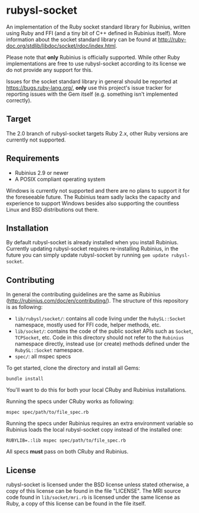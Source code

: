 # rubysl-socket

An implementation of the Ruby socket standard library for Rubinius, written
using Ruby and FFI (and a tiny bit of C++ defined in Rubinius itself). More
information about the socket standard library can be found at
<http://ruby-doc.org/stdlib/libdoc/socket/rdoc/index.html>.

Please note that **only** Rubinius is officially supported. While other Ruby
implementations are free to use rubysl-socket according to its license we do not
provide any support for this.

Issues for the socket standard library in general should be reported at
<https://bugs.ruby-lang.org/>, **only** use this project's issue tracker for
reporting issues with the Gem itself (e.g. something isn't implemented
correctly).

## Target

The 2.0 branch of rubysl-socket targets Ruby 2.x, other Ruby versions are
currently not supported.

## Requirements

* Rubinius 2.9 or newer
* A POSIX compliant operating system

Windows is currently not supported and there are no plans to support it for the
foreseeable future. The Rubinius team sadly lacks the capacity and experience to
support Windows besides also supporting the countless Linux and BSD
distributions out there.

## Installation

By default rubysl-socket is already installed when you install Rubinius.
Currently updating rubysl-socket requires re-installing Rubinius, in the future
you can simply update rubysl-socket by running `gem update rubysl-socket`.

## Contributing

In general the contributing guidelines are the same as Rubinius
(<http://rubinius.com/doc/en/contributing/>). The structure of this repository
is as following:

* `lib/rubysl/socket/`: contains all code living under the `RubySL::Socket`
  namespace, mostly used for FFI code, helper methods, etc.
* `lib/socket/`: contains the code of the public socket APIs such as `Socket`,
  `TCPSocket`, etc. Code in this directory should not refer to the `Rubinius`
  namespace directly, instead use (or create) methods defined under the
  `RubySL::Socket` namespace.
* `spec/`: all mspec specs

To get started, clone the directory and install all Gems:

    bundle install

You'll want to do this for both your local CRuby and Rubinius installations.

Running the specs under CRuby works as following:

    mspec spec/path/to/file_spec.rb

Running the specs under Rubinius requires an extra environment variable so
Rubinius loads the local rubysl-socket copy instead of the installed one:

    RUBYLIB=.:lib mspec spec/path/to/file_spec.rb

All specs **must** pass on both CRuby and Rubinius.

## License

rubysl-socket is licensed under the BSD license unless stated otherwise, a copy
of this license can be found in the file "LICENSE". The MRI source code found in
`lib/socket/mri.rb` is licensed under the same license as Ruby, a copy of this
license can be found in the file itself.
